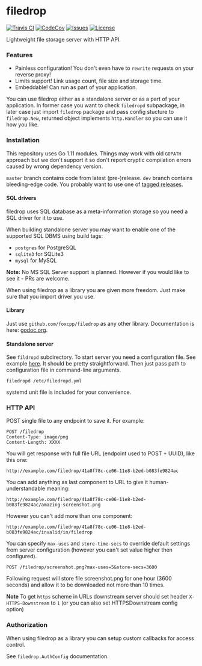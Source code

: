 filedrop
==========

[![Travis CI](https://img.shields.io/travis/com/foxcpp/filedrop.svg?style=flat-square&logo=Linux)](https://travis-ci.com/foxcpp/filedrop)
[![CodeCov](https://img.shields.io/codecov/c/github/foxcpp/filedrop.svg?style=flat-square)](https://codecov.io/gh/foxcpp/filedrop)
[![Issues](https://img.shields.io/github/issues-raw/foxcpp/filedrop.svg?style=flat-square)](https://github.com/foxcpp/filedrop/issues)
[![License](https://img.shields.io/github/license/foxcpp/filedrop.svg?style=flat-square)](https://github.com/foxcpp/filedrop/blob/master/LICENSE)

Lightweight file storage server with HTTP API.

### Features
- Painless configuration! You don't even have to `rewrite` requests on your reverse proxy!
- Limits support! Link usage count, file size and storage time.
- Embeddable! Can run as part of your application.

You can use filedrop either as a standalone server or as a part of your application.
In former case you want to check `filedropd` subpackage, in later case just
import `filedrop` package and pass config stucture to `filedrop.New`, returned
object implements `http.Handler` so you can use it how you like.

### Installation

This repository uses Go 1.11 modules. Things may work with old `GOPATH`
approach but we don't support it so don't report cryptic compilation errors
caused by wrong dependency version.

`master` branch contains code from latest (pre-)release. `dev` branch
contains bleeding-edge code. You probably want to use one of [tagged
releases](https://github.com/foxcpp/filedrop/releases).

#### SQL drivers

filedrop uses SQL database as a meta-information storage so you need a
SQL driver for it to use.

When building standalone server you may want to enable one of the
supported SQL DBMS using build tags:
* `postgres` for PostgreSQL
* `sqlite3` for SQLite3
* `mysql` for MySQL

**Note:** No MS SQL Server support is planned. However if you would like
to see it - PRs are welcome.

When using filedrop as a library you are given more freedom. Just make
sure that you import driver you use.

#### Library

Just use `github.com/foxcpp/filedrop` as any other library. Documentation
is here: [godoc.org](https://godoc.org/github.com/foxcpp/filedrop).

#### Standalone server

See `fildropd` subdirectory. To start server you need a configuration
file. See example [here](filedrop.example.yml). It should be pretty
straightforward. Then just pass path to configuration file in
command-line arguments.

```
filedropd /etc/filedropd.yml
```

systemd unit file is included for your convenience.

### HTTP API

POST single file to any endpoint to save it.
For example:
```
POST /filedrop
Content-Type: image/png
Content-Length: XXXX
```

You will get response with full file URL (endpoint used to POST + UUID), like this one:
```
http://example.com/filedrop/41a8f78c-ce06-11e8-b2ed-b083fe9824ac
```

You can add anything as last component to URL to give it human-understandable meaning:
```
http://example.com/filedrop/41a8f78c-ce06-11e8-b2ed-b083fe9824ac/amazing-screenshot.png
```
However you can't add more than one component:
```
http://example.com/filedrop/41a8f78c-ce06-11e8-b2ed-b083fe9824ac/invalid/in/filedrop
```

You can specify `max-uses` and `store-time-secs` to override default settings
from server configuration (however you can't set value higher then configured).

```
POST /filedrop/screenshot.png?max-uses=5&store-secs=3600
```
Following request will store file screenshot.png for one hour (3600 seconds)
and allow it to be downloaded not more than 10 times.

**Note** To get `https` scheme in URLs downstream server should set header
`X-HTTPS-Downstream` to `1` (or you can also set HTTPSDownstream config option)

### Authorization

When using filedrop as a library you can setup custom callbacks
for access control.

See `filedrop.AuthConfig` documentation.
